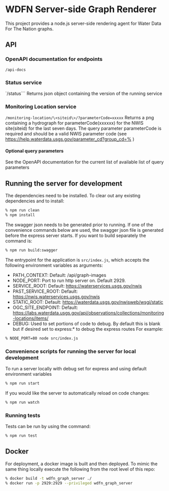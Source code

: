 # WDFN Server-side Graph Renderer

This project provides a node.js server-side rendering agent for Water Data For
The Nation graphs.

## API
### OpenAPI documentation for endpoints
```/api-docs```

### Status service
`/status```
Returns json object containing the  version of the running service

### Monitoring Location service  
```/monitoring-location/\<siteid\>/?parameterCode=xxxxx```
Returns a png containing a hydrograph for parameterCode(xxxxxx) for the NWIS site(siteid) for the
last seven days. The query parameter parameterCode is required and should be a valid NWIS parameter code (see 
https://help.waterdata.usgs.gov/parameter_cd?group_cd=% )

#### Optional query parameters
See the OpenAPI documentation for the current list of available list of query parameters

## Running the server for development
The dependencies need to be installed. To clear out any existing dependencies and to install:
```bash
% npm run clean
% npm install
```

The swagger json needs to be generated prior to running. If one of the convenience commands
below are used, the swagger json file is generated before the express server starts. If you want
to build separately the command is:
```bash
% npm run build:swagger
```

The entrypoint for the application is `src/index.js`, which accepts the following environment
variables as arguments:

- PATH_CONTEXT: Default: /api/graph-images
- NODE_PORT: Port to run http server on. Default 2929.
- SERVICE_ROOT: Default: https://waterservices.usgs.gov/nwis
- PAST_SERVICE_ROOT: Default: https://nwis.waterservices.usgs.gov/nwis
- STATIC_ROOT: Default: https://waterdata.usgs.gov/nwisweb/wsgi/static
- OGC_SITE_ENDPOINT: Default: https://labs.waterdata.usgs.gov/api/observations/collections/monitoring-locations/items/
- DEBUG: Used to set portions of code to debug. By default this is blank but if desired set to express:* to debug the express routes
For example:
```bash
% NODE_PORT=80 node src/index.js
```

### Convenience scripts for running the server for local development
To run a server locally with debug set for express and using default environment variables
```bash
% npm run start
```

If you would like the server to automatically reload on code changes:
```bash
% npm run watch
```

### Running tests
Tests can be run by using the command:
```bash
% npm run test
```

## Docker

For deployment, a docker image is built and then deployed. To mimic the same thing locally execute the following
from the root level of this repo:
```bash
% docker build -t wdfn_graph_server ./
% docker run -p 2929:2929 --privileged wdfn_graph_server
```
